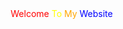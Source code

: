 <!DOCTYPE html>
<html lang="en">
<head>
<meta charset="UTF-8">
<meta name="viewport" content="width=device-width, initial-scale=1.0">
<title>Welcome To My Website</title>
<style>
    body {
        display: flex;
        justify-content: center;
        align-items: center;
        height: 100vh;
        margin: 0;
    }

    .colored-text {
        font-size: 2em; /* Adjust font size as needed */
    }

    .red {
        color: red;
    }

    .yellow {
        color: yellow;
    }

    .orange {
        color: orange;
    }

    .blue {
        color: blue;
    }
</style>
</head>
<body>
    <div class="colored-text">
        <span class="red">Welcome</span>
        <span class="yellow">To</span>
        <span class="orange">My</span>
        <span class="blue">Website</span>
    </div>
</body>
</html>

